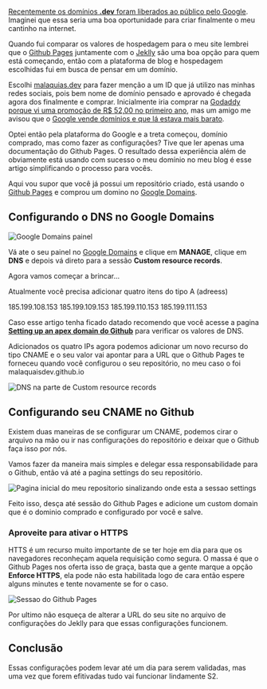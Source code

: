 [Recentemente os domínios **.dev** foram liberados ao público pelo Google](https://canaltech.com.br/internet/google-libera-dominio-dev-para-todos-duas-semanas-apos-lancamento-134053). Imaginei que essa seria uma boa oportunidade para criar finalmente o meu cantinho na internet.

Quando fui comparar os valores de hospedagem para o meu site lembrei que o [Github Pages](https://pages.github.com/) juntamente com o [Jeklly](https://jekyllrb.com) são uma boa opção para quem está começando, então com a plataforma de blog e hospedagem escolhidas fui em busca de pensar em um domínio.

Escolhi [malaquias.dev](https://malaquias.dev) para fazer menção a um ID que já utilizo nas minhas redes sociais, pois bem nome de domínio pensado e aprovado é chegada agora dos finalmente e comprar. Inicialmente iria comprar na [Godaddy porque vi uma promoção de R$ 52,00 no primeiro ano](https://br.godaddy.com/tlds/dev-domain), mas um amigo me avisou que o [Google vende domínios e que lá estava mais barato](https://domains.google/tld/dev/).

Optei então pela plataforma do Google e a treta começou, domínio comprado, mas como fazer as configurações? Tive que ler apenas uma documentação do Github Pages. O resultado dessa experiência além de obviamente está usando com sucesso o meu domínio no meu blog é esse artigo simplificando o processo para vocês.

Aqui vou supor que você já possui um repositório criado, está usando o [Github Pages](https://pages.github.com/) e comprou um domino no [Google Domains](https://domains.google/tld/dev/).

## Configurando o DNS no Google Domains

![Google Domains painel](https://malaquias.dev/images/posts/182A76B9-279F-4921-98A3-0BD8B7A5DCDF.jpeg)

Vá ate o seu painel no [Google Domains](https://domains.google.com/m/registrar/?hl=en) e clique em **MANAGE**, clique em **DNS** e depois vá direto para a sessão **Custom resource records**.

Agora vamos começar a brincar...

Atualmente você precisa adicionar quatro itens do tipo A (adreess)

185.199.108.153
185.199.109.153
185.199.110.153
185.199.111.153

Caso esse artigo tenha ficado datado recomendo que você acesse a pagina **[Setting up an apex domain do Github](https://help.github.com/en/articles/setting-up-an-apex-domain#configuring-a-records-with-your-dns-provider)** para verificar os valores de DNS.

Adicionados os quatro IPs agora podemos adicionar um novo recurso do tipo CNAME e o seu valor vai apontar para a URL que o Github Pages te forneceu quando você configurou o seu repositório, no meu caso o foi malaquaisdev.github.io

![DNS na parte de Custom resource records](https://malaquias.dev/images/posts/91D15578-26B7-4541-839E-0609AFF81D82.jpeg)

## Configurando seu CNAME no Github

Existem duas maneiras de se configurar um CNAME, podemos cirar o arquivo na mão ou ir nas configurações do repositório e deixar que o Github faça isso por nós.

Vamos fazer da maneira mais simples e delegar essa responsabilidade para o Github, então vá até a pagina settings do seu repositório.

![Pagina inicial do meu repositorio sinalizando onde esta a sessao settings](https://malaquias.dev/images/posts/D0F09D70-C483-4DB2-9453-CACE41E87F37.jpeg)


Feito isso, desça até sessão do Github Pages e adicione um custom domain que é o dominio comprado e configurado por você e salve.

### Aproveite para ativar o HTTPS

HTTS é um recurso muito importante de se ter hoje em dia para que os navegadores reconheçam aquela requisição como segura. O massa é que o Github Pages nos oferta isso de graça, basta que a gente marque a opção **Enforce HTTPS**, ela pode não esta habilitada logo de cara então espere alguns minutes e tente novamente se for o caso.

![Sessao do Github Pages](https://malaquias.dev/images/posts/E5C7FA75-90AC-4ECA-A942-0A683D815371.jpeg)

Por ultimo não esqueça de alterar a URL do seu site no arquivo de configurações do Jeklly para que essas configurações funcionem.

## Conclusão

Essas configurações podem levar até um dia para serem validadas, mas uma vez que forem efitivadas tudo vai funcionar lindamente S2.
